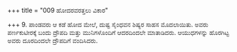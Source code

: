 +++
title = "009 ಹೋದರವರತ್ತಲು ವಿಕಾರ"

+++
9. ಪಾಂಡವರು ಆ ಕಡೆ ಹೋದ ಮೇಲೆ, ದುಷ್ಟ ಸೈಂಧವನ ಶಿಷ್ಯರ ಸಾಹಸ ಮೊದಲಾಯಿತು. ಅವರು ಪರ್ಣಕುಟೀರಕ್ಕೆ ಬಂದು ದ್ರೌಪದಿ ಮತ್ತು ಮುನಿಗಳೊಂದಿಗೆ ಆದರದಿಂದಲೇ ಮಾತಾಡಿದರು. ಆಯುಧಗಳನ್ನು ಹೊರಗಿಟ್ಟ ಅವರು ದೂರದಿಂದಲೇ ದ್ರೌಪದಿಗೆ ವಂದಿಸಿದರು.